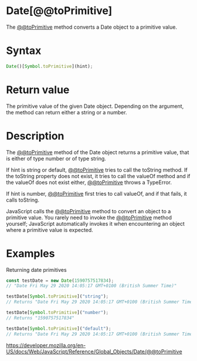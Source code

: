 # Date[@@toPrimitive]

The [@@toPrimitive]() method converts a Date object to a primitive value.

# Syntax

```js
Date()[Symbol.toPrimitive](hint);
```

# Return value

The primitive value of the given Date object. Depending on the argument, the method can return either a string or a number.

# Description

The [@@toPrimitive]() method of the Date object returns a primitive value, that is either of type number or of type string.

If hint is string or default, [@@toPrimitive]() tries to call the toString method. If the toString property does not exist, it tries to call the valueOf method and if the valueOf does not exist either, [@@toPrimitive]() throws a TypeError.

If hint is number, [@@toPrimitive]() first tries to call valueOf, and if that fails, it calls toString.

JavaScript calls the [@@toPrimitive]() method to convert an object to a primitive value. You rarely need to invoke the [@@toPrimitive]() method yourself; JavaScript automatically invokes it when encountering an object where a primitive value is expected.

# Examples

Returning date primitives

```js
const testDate = new Date(1590757517834);
// "Date Fri May 29 2020 14:05:17 GMT+0100 (British Summer Time)"

testDate[Symbol.toPrimitive]("string");
// Returns "Date Fri May 29 2020 14:05:17 GMT+0100 (British Summer Time)"

testDate[Symbol.toPrimitive]("number");
// Returns "1590757517834"

testDate[Symbol.toPrimitive]("default");
// Returns "Date Fri May 29 2020 14:05:17 GMT+0100 (British Summer Time)"
```

https://developer.mozilla.org/en-US/docs/Web/JavaScript/Reference/Global_Objects/Date/@@toPrimitive
